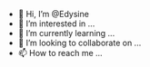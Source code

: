 - 👋 Hi, I’m @Edysine
- 👀 I’m interested in ...
- 🌱 I’m currently learning ...
- 💞️ I’m looking to collaborate on ...
- 📫 How to reach me ...

<!---
Edysine/Edysine is a ✨ special ✨ repository because its `README.md` (this file) appears on your GitHub profile.
You can click the Preview link to take a look at your changes.
--->
